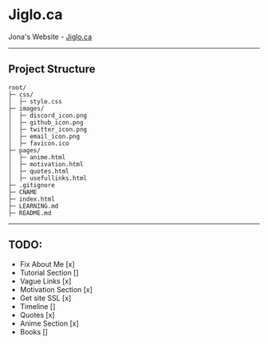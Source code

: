 # Jiglo.ca
Jona's Website - [Jiglo.ca](https://Jiglo.ca)
___
## Project Structure
```
root/
├─ css/
│  ├─ style.css
├─ images/
│  ├─ discord_icon.png
│  ├─ github_icon.png
│  ├─ twitter_icon.png
│  ├─ email_icon.png
│  ├─ favicon.ico
├─ pages/
│  ├─ anime.html
│  ├─ motivation.html
│  ├─ quotes.html
│  ├─ usefullinks.html
├─ .gitignore
├─ CNAME
├─ index.html
├─ LEARNING.md
├─ README.md
```
___
## TODO:
- Fix About Me [x]
- Tutorial Section []
- Vague Links [x]
- Motivation Section [x]
- Get site SSL [x]
- Timeline []
- Quotes [x]
- Anime Section [x]
- Books []